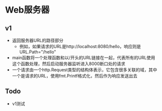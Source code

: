 # Web服务器
## v1 
- 返回服务器URL的路径部分
  - 例如，如果请求的URL是http://localhost:8080/hello，响应则是URL.Path="/hello"
- main函数将一个处理函数和以/开头的URL链接在一起，代表所有的URL使用这个函数处理，然后启动服务器监听进入8000断口处的请求
- 一个请求由一个http.Request类型的结构体表示，它包含很多关联的域，其中一个是请求的URL，使用fmt.Printf格式化，然后作为响应发送出去
## Todo
- v1测试